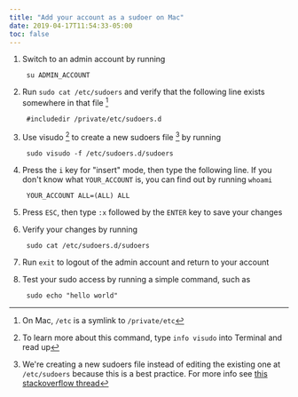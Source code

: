 ```yaml
---
title: "Add your account as a sudoer on Mac"
date: 2019-04-17T11:54:33-05:00
toc: false
---
```


1. Switch to an admin account by running

        su ADMIN_ACCOUNT

1. Run `sudo cat /etc/sudoers` and verify that the following line exists somewhere in that file [^private_symlink]

        #includedir /private/etc/sudoers.d

1. Use visudo [^visudo_command] to create a new sudoers file [^why_use_new_file] by running

        sudo visudo -f /etc/sudoers.d/sudoers

1. Press the `i` key for "insert" mode, then type the following line. If you don't know what `YOUR_ACCOUNT` is, you can find out by running `whoami`

        YOUR_ACCOUNT ALL=(ALL) ALL

1. Press `ESC`, then type `:x` followed by the `ENTER` key to save your changes
1. Verify your changes by running

        sudo cat /etc/sudoers.d/sudoers

1. Run `exit` to logout of the admin account and return to your account
1. Test your sudo access by running a simple command, such as

        sudo echo "hello world"

[^private_symlink]: On Mac, `/etc` is a symlink to `/private/etc`
[^visudo_command]: To learn more about this command, type `info visudo` into Terminal and read up
[^why_use_new_file]: We're creating a new sudoers file instead of editing the existing one at `/etc/sudoers` because this is a best practice. For more info see [this stackoverflow thread](https://superuser.com/questions/869144/why-does-the-system-have-etc-sudoers-d-how-should-i-edit-it)
